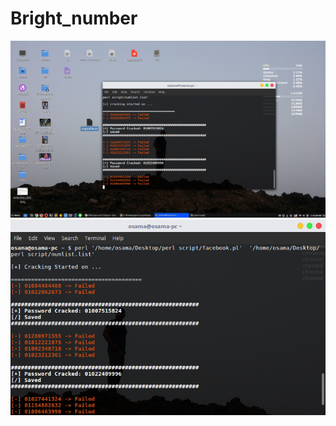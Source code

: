 # Bright_number
![Screenshot](https://github.com/OsamaMuharram/Bright_number/blob/master/src/Workspace%201_006.png?v=4&s=200)
![Screenshot](https://github.com/OsamaMuharram/Bright_number/blob/master/src/osama%40osama-pc%20~_008.png?v=4&s=200)
